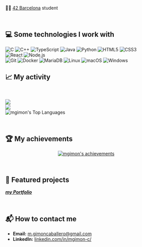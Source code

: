 
👩‍💻 [42 Barcelona](https://www.42network.org/about-us/digital-credentials/) student

<br>

## 💻 Some technologies I work with

![C](https://img.shields.io/badge/c-%2300599C.svg?style=for-the-badge&logo=c&logoColor=white) 
![C++](https://img.shields.io/badge/c++-%2300599C.svg?style=for-the-badge&logo=c%2B%2B&logoColor=white) 
![TypeScript](https://img.shields.io/badge/typescript-%23007ACC.svg?style=for-the-badge&logo=typescript&logoColor=white) 
![Java](https://img.shields.io/badge/java-%23ED8B00.svg?style=for-the-badge&logo=java&logoColor=white) 
![Python](https://img.shields.io/badge/python-3670A0?style=for-the-badge&logo=python&logoColor=ffdd54) 
![HTML5](https://img.shields.io/badge/html5-%23E34F26.svg?style=for-the-badge&logo=html5&logoColor=white) 
![CSS3](https://img.shields.io/badge/css3-%231572B6.svg?style=for-the-badge&logo=css3&logoColor=white) 
<br>
![React](https://img.shields.io/badge/react-%2320232a.svg?style=for-the-badge&logo=react&logoColor=%2361DAFB) 
![Node.js](https://img.shields.io/badge/node.js-%23339933.svg?style=for-the-badge&logo=node.js&logoColor=white) 
<br>
![Git](https://img.shields.io/badge/git-%23F05033.svg?style=for-the-badge&logo=git&logoColor=white) 
![Docker](https://img.shields.io/badge/docker-%230db7ed.svg?style=for-the-badge&logo=docker&logoColor=white) 
![MariaDB](https://img.shields.io/badge/mariadb-%2300A0C6.svg?style=for-the-badge&logo=mariadb&logoColor=white) 
![Linux](https://img.shields.io/badge/linux-%23FCC624.svg?style=for-the-badge&logo=linux&logoColor=black) 
![macOS](https://img.shields.io/badge/macos-%23aaaaaa.svg?style=for-the-badge&logo=apple&logoColor=white) 
![Windows](https://img.shields.io/badge/windows-%230078D6.svg?style=for-the-badge&logo=windows&logoColor=white) 


## 📈 My activity

<br>

![](https://github-readme-stats.vercel.app/api?username=mgimon&theme=radical&hide_border=false&include_all_commits=true&count_private=true)<br/>
![](https://github-readme-streak-stats.herokuapp.com/?user=mgimon&theme=radical&hide_border=false)<br/>
![mgimon's Top Languages](https://github-readme-stats.vercel.app/api/top-langs/?username=mgimon&theme=radical&show_icons=true&hide_border=true&layout=compact)

<br>


## 🏆 My achievements

<p align="center">
  <a href="https://github-profile-trophy.vercel.app/?username=mgimon&theme=dark_lover">
    <img src="https://github-profile-trophy.vercel.app/?username=mgimon&theme=dark_lover" alt="mgimon's achievements" />
  </a>
</p>

<br>

## 📂 Featured projects

[***my Portfolio***](https://mgimon.vercel.app)

<br>

## 📬 How to contact me

- **Email:** [m.gimoncaballero@gmail.com](mailto:m.gimoncaballero@gmail.com)
- **LinkedIn:** [linkedin.com/in/mgimon-c/](https://www.linkedin.com/in/mgimon-c/)


<br>



